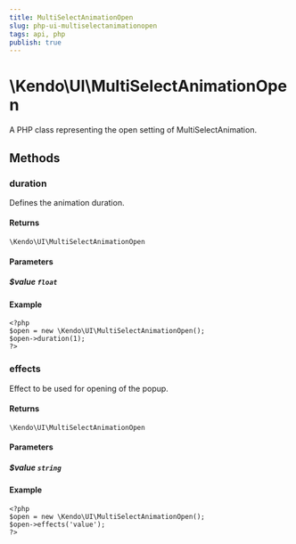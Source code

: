 ```yaml
---
title: MultiSelectAnimationOpen
slug: php-ui-multiselectanimationopen
tags: api, php
publish: true
---
```


# \Kendo\UI\MultiSelectAnimationOpen

A PHP class representing the open setting of MultiSelectAnimation.


## Methods

### duration
Defines the animation duration.

#### Returns
`\Kendo\UI\MultiSelectAnimationOpen`

#### Parameters

##### $value `float`



#### Example 
    <?php
    $open = new \Kendo\UI\MultiSelectAnimationOpen();
    $open->duration(1);
    ?>

### effects
Effect to be used for opening of the popup.

#### Returns
`\Kendo\UI\MultiSelectAnimationOpen`

#### Parameters

##### $value `string`



#### Example 
    <?php
    $open = new \Kendo\UI\MultiSelectAnimationOpen();
    $open->effects('value');
    ?>

